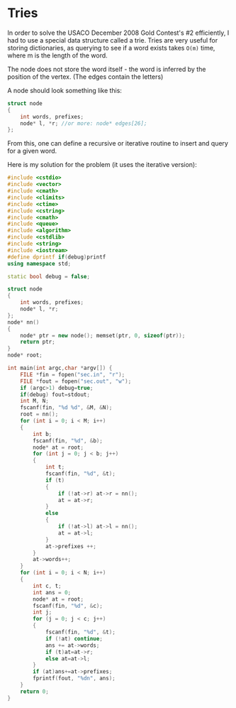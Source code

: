 # Tries

In order to solve the USACO December 2008 Gold Contest's #2 efficiently, I had to use a special data structure called a trie. Tries are very useful for storing dictionaries, as querying to see if a word exists takes `O(m)` time, where m is the length of the word.

The node does not store the word itself - the word is inferred by the position of the vertex. (The edges contain the letters)

<!--more-->

A node should look something like this:


```cpp
struct node
{
	int words, prefixes;
	node* l, *r; //or more: node* edges[26];
};
```


From this, one can define a recursive or iterative routine to insert and query for a given word.

Here is my solution for the problem (it uses the iterative version):


```cpp
#include <cstdio>
#include <vector>
#include <cmath>
#include <climits>
#include <ctime>
#include <cstring>
#include <cmath>
#include <queue>
#include <algorithm>
#include <cstdlib>
#include <string>
#include <iostream>
#define dprintf if(debug)printf
using namespace std;

static bool debug = false;

struct node
{
	int words, prefixes;
	node* l, *r;
};
node* nn()
{
	node* ptr = new node(); memset(ptr, 0, sizeof(ptr));
	return ptr;
}
node* root;

int main(int argc,char *argv[]) {
	FILE *fin = fopen("sec.in", "r");
	FILE *fout = fopen("sec.out", "w");
	if (argc>1) debug=true;
	if(debug) fout=stdout;
	int M, N;
	fscanf(fin, "%d %d", &M, &N);
	root = nn();
	for (int i = 0; i < M; i++)
	{
		int b;
		fscanf(fin, "%d", &b);
		node* at = root;
		for (int j = 0; j < b; j++)
		{
			int t;
			fscanf(fin, "%d", &t);
			if (t)
			{
				if (!at->r) at->r = nn();
				at = at->r;
			}
			else
			{
				if (!at->l) at->l = nn();
				at = at->l;
			}
			at->prefixes ++;
		}
		at->words++;
	}
	for (int i = 0; i < N; i++)
	{
		int c, t;
		int ans = 0;
		node* at = root;
		fscanf(fin, "%d", &c);
		int j;
		for (j = 0; j < c; j++)
		{
			fscanf(fin, "%d", &t);
			if (!at) continue;
			ans += at->words;
			if (t)at=at->r;
			else at=at->l;
		}
		if (at)ans+=at->prefixes;
		fprintf(fout, "%dn", ans);
	}
	return 0;
}
```